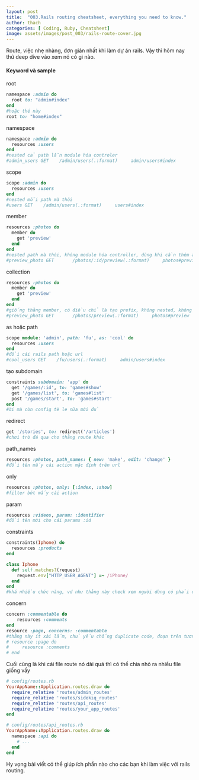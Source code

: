 ```yaml
---
layout: post
title:  "003.Rails routing cheatsheet, everything you need to know."
author: thach
categories: [ Coding, Ruby, Cheatsheet]
image: assets/images/post_003/rails-route-cover.jpg
---
```

Route, việc nhẹ nhàng, đơn giản nhất khi làm dự án rails. Vậy thì hôm nay thử deep dive vào xem nó có gì nào.

#### Keyword và sample
root
```ruby
namespace :admin do
  root to: "admin#index"
end
#hoặc thé này
root to: "home#index"
```
namespace
```ruby
namespace :admin do
  resources :users
end
#nested cả path lẫn module hóa controler
#admin_users GET    /admin/users(.:format)     admin/users#index
```
scope
```ruby
scope :admin do
  resources :users
end
#nested mỗi path mà thôi
#users GET    /admin/users(.:format)     users#index
```
member
```ruby
resources :photos do
  member do
    get 'preview'
  end
end
#nested path mà thôi, không module hóa controller, dùng khi cần thêm action ngoài mặc định
#preview_photo GET       /photos/:id/preview(.:format)     photos#preview
```
collection
```ruby
resources :photos do
  member do
    get 'preview'
  end
end
#giống thằng member, có điều chỉ là tạo prefix, không nested, không có params :id
#preview_photo GET       /photos/preview(.:format)     photos#preview
```
as hoặc path
```ruby
scope module: 'admin', path: 'fu', as: 'cool' do
  resources :users
end
#đổi cái rails path hoặc url
#cool_users GET    /fu/users(.:format)     admin/users#index
```
tạo subdomain
```ruby
constraints subdomain: 'app' do
  get '/games/:id', to: 'games#show'
  get '/games/list', to: 'games#list'
  post '/games/start', to: 'games#start'
end
#ời mà còn config tè le nữa mới đủ
```
redirect
```ruby
get '/stories', to: redirect('/articles')
#chơi trò đá qua cho thằng route khác
```
path_names
```ruby
resources :photos, path_names: { new: 'make', edit: 'change' }
#đổi tên mấy cái action mặc định trên url
```
only
```ruby
resources :photos, only: [:index, :show]
#filter bớt mấy cái action
```
param
```ruby
resources :videos, param: :identifier
#đổi tên mới cho cái params :id
```
constraints
```ruby
constraints(Iphone) do
  resources :products
end

class Iphone
  def self.matches?(request)
    request.env["HTTP_USER_AGENT"] =~ /iPhone/
  end
end
#khá nhiều chức năng, vd như thằng này check xem người dùng có phải dùng iphone hay không
```
concern
```ruby
concern :commentable do
    resources :comments
end
resource :page, concerns: :commentable
#thằng này ít xài lắm, chủ yếu chống duplicate code, đoạn trên tương đương
# resource :page do
#     resource :comments
# end
```
Cuối cùng là khi cái file route nó dài quá thì có thể chia nhỏ ra nhiều file giống vầy
```ruby
# config/routes.rb
YourAppName::Application.routes.draw do
  require_relative 'routes/admin_routes'
  require_relative 'routes/sidekiq_routes'
  require_relative 'routes/api_routes'
  require_relative 'routes/your_app_routes'
end
```
```ruby
# config/routes/api_routes.rb
YourAppName::Application.routes.draw do
  namespace :api do
    # ...
  end
end
```
Hy vọng bài viết có thể giúp ích phần nào cho các bạn khi làm việc với rails routing.
